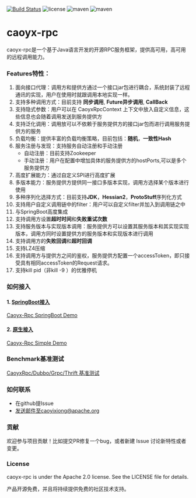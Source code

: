 [![Build Status](https://travis-ci.com/IanCao/caoyx-rpc.svg?branch=master)](https://travis-ci.com/IanCao/caoyx-rpc) 
![license](https://img.shields.io/github/license/IanCao/caoyx-rpc.svg)
![maven](https://img.shields.io/nexus/s/com.github.iancao/caoyx-rpc?server=https%3A%2F%2Foss.sonatype.org)
![maven](https://img.shields.io/nexus/r/com.github.iancao/caoyx-rpc?server=https%3A%2F%2Foss.sonatype.org)
# caoyx-rpc
caoyx-rpc是一个基于Java语言开发的开源RPC服务框架，提供高可用，高可用的远程调用能力。

### Features特性：
1. 面向接口代理：调用方和提供方通过一个接口jar包进行耦合，系统封装了远程通讯的实现，用户在使用时就跟调用本地实现一样。
2. 支持多种调用方式：目前支持 **同步调用**, **Future异步调用**, **CallBack**
3. 支持隐式参数：用户可以在 CaoyxRpcContext 上下文中放入自定义信息，这些信息也会随着调用发送到服务提供方
4. 支持泛化调用：调用放可以不依赖于服务提供方的接口jar包而进行调用服务提供方的服务
5. 负载均衡：提供丰富的负载均衡策略，目前包括：**随机**，**一致性Hash**
6. 服务注册与发现：支持服务自动注册和手动注册
   - 自动注册：目前支持Zookeeper
   - 手动注册：用户在配置中增加具体的服务提供方的hostPorts,可以是多个服务提供方
7. 高度扩展能力：通过自定义SPI进行高度扩展
8. 多版本能力：服务提供方提供同一接口多版本实现，调用方选择某个版本进行使用
9. 多种序列化选择方式：目前支持**JDK**，**Hessian2**，**ProtoStuff**序列化方式
10. 支持用户自定义调用链中的filter：用户可以自定义filter并加入到调用链之中
11. 与SpringBoot高度集成
12. 支持调用方设置**超时时间**和**失败重试次数**
13. 支持服务版本与实现版本调用：服务提供方可以设置其服务版本和其实现实现版本，调用方同时设置提供方的服务版本和实现版本进行调用
14. 支持调用方的**失败回调**和**超时回调**
15. 支持LZ4压缩
16. 支持调用方与提供方之间的鉴权，服务提供方配置一个accessToken，即只接受具有相同accessToken的Request请求。
17. 支持kill pid（非kill -9 ）的优雅停机

### 如何接入
#### 1. [SpringBoot接入](doc/SpringBoot接入.md)

[Caoyx-Rpc SpringBoot Demo](https://github.com/IanCao/caoyx-rpc/tree/master/caoyx-rpc-samples/caoyx-rpc-sample-springboot)


#### 2. [原生接入](doc/原生方式接入.md)

[Caoyx-Rpc Simple Demo](https://github.com/IanCao/caoyx-rpc/tree/master/caoyx-rpc-samples/caoyx-rpc-sample-simple)


### Benchmark基准测试
[CaoyxRpc/Dubbo/Grpc/Thrift 基准测试](doc/Benchmark.md)

### 如何联系
- 在github提Issue
- 发送邮件至caoyixiong@apache.org

### 贡献
欢迎参与项目贡献！比如提交PR修复一个bug，或者新建 Issue 讨论新特性或者变更。

### License
caoyx-rpc is under the Apache 2.0 license. See the LICENSE file for details.

产品开源免费，并且将持续提供免费的社区技术支持。
